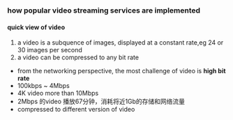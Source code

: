 ### how popular video streaming services are implemented

#### quick view of video
1. a video is a subquence of images, displayed at a constant rate,eg 24 or 30 images per second
2. a video can be compressed to any bit rate

- from the networking perspective, the most challenge of video is **high bit rate**
- 100kbps ~ 4Mbps
- 4K video more than 10Mbps
- 2Mbps 的video 播放67分钟，消耗将近1Gb的存储和网络流量
- compressed to different version of video